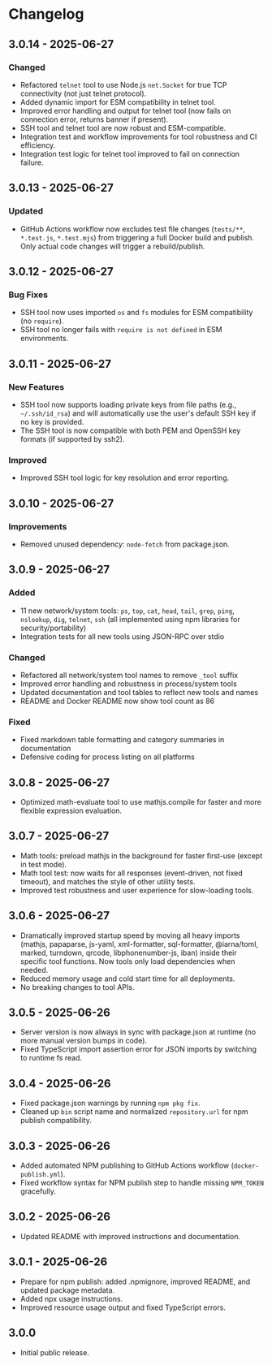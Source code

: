 # Changelog

## 3.0.14 - 2025-06-27

### Changed

- Refactored `telnet` tool to use Node.js `net.Socket` for true TCP connectivity (not just telnet protocol).
- Added dynamic import for ESM compatibility in telnet tool.
- Improved error handling and output for telnet tool (now fails on connection error, returns banner if present).
- SSH tool and telnet tool are now robust and ESM-compatible.
- Integration test and workflow improvements for tool robustness and CI efficiency.
- Integration test logic for telnet tool improved to fail on connection failure.

## 3.0.13 - 2025-06-27

### Updated

- GitHub Actions workflow now excludes test file changes (`tests/**`, `*.test.js`, `*.test.mjs`) from triggering a full Docker build and publish. Only actual code changes will trigger a rebuild/publish.

## 3.0.12 - 2025-06-27

### Bug Fixes

- SSH tool now uses imported `os` and `fs` modules for ESM compatibility (no `require`).
- SSH tool no longer fails with `require is not defined` in ESM environments.

## 3.0.11 - 2025-06-27

### New Features

- SSH tool now supports loading private keys from file paths (e.g., `~/.ssh/id_rsa`) and will automatically use the user's default SSH key if no key is provided.
- The SSH tool is now compatible with both PEM and OpenSSH key formats (if supported by ssh2).

### Improved

- Improved SSH tool logic for key resolution and error reporting.

## 3.0.10 - 2025-06-27

### Improvements

- Removed unused dependency: `node-fetch` from package.json.

## 3.0.9 - 2025-06-27

### Added

- 11 new network/system tools: `ps`, `top`, `cat`, `head`, `tail`, `grep`, `ping`, `nslookup`, `dig`, `telnet`, `ssh` (all implemented using npm libraries for security/portability)
- Integration tests for all new tools using JSON-RPC over stdio

### Changed

- Refactored all network/system tool names to remove `_tool` suffix
- Improved error handling and robustness in process/system tools
- Updated documentation and tool tables to reflect new tools and names
- README and Docker README now show tool count as 86

### Fixed

- Fixed markdown table formatting and category summaries in documentation
- Defensive coding for process listing on all platforms

## 3.0.8 - 2025-06-27

- Optimized math-evaluate tool to use mathjs.compile for faster and more flexible expression evaluation.

## 3.0.7 - 2025-06-27

- Math tools: preload mathjs in the background for faster first-use (except in test mode).
- Math tool test: now waits for all responses (event-driven, not fixed timeout), and matches the style of other utility tests.
- Improved test robustness and user experience for slow-loading tools.

## 3.0.6 - 2025-06-27

- Dramatically improved startup speed by moving all heavy imports (mathjs, papaparse, js-yaml, xml-formatter, sql-formatter, @iarna/toml, marked, turndown, qrcode, libphonenumber-js, iban) inside their specific tool functions. Now tools only load dependencies when needed.
- Reduced memory usage and cold start time for all deployments.
- No breaking changes to tool APIs.

## 3.0.5 - 2025-06-26

- Server version is now always in sync with package.json at runtime (no more manual version bumps in code).
- Fixed TypeScript import assertion error for JSON imports by switching to runtime fs read.

## 3.0.4 - 2025-06-26

- Fixed package.json warnings by running `npm pkg fix`.
- Cleaned up `bin` script name and normalized `repository.url` for npm publish compatibility.

## 3.0.3 - 2025-06-26

- Added automated NPM publishing to GitHub Actions workflow (`docker-publish.yml`).
- Fixed workflow syntax for NPM publish step to handle missing `NPM_TOKEN` gracefully.

## 3.0.2 - 2025-06-26

- Updated README with improved instructions and documentation.

## 3.0.1 - 2025-06-26

- Prepare for npm publish: added .npmignore, improved README, and updated package metadata.
- Added npx usage instructions.
- Improved resource usage output and fixed TypeScript errors.

## 3.0.0

- Initial public release.
